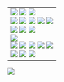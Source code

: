 
<!--
<a href="https://github.com/bert13069598"><img src="https://capsule-render.vercel.app/api?type=waving&color=1F305F&height=150&section=header&text=BERT's%20Github%20Profile&fontColor=00599C&fontSize=30&animation=fadeIn&fontAlign=50&fontAlignY=33"/></a>


**bert13069598/bert13069598** is a ✨ _special_ ✨ repository because its `README.md` (this file) appears on your GitHub profile.
Here are some ideas to get you started:

- 🔭 I’m currently working on ...
- 🌱 I’m currently learning ...
- 👯 I’m looking to collaborate on ...
- 🤔 I’m looking for help with ...
- 💬 Ask me about ...
- 📫 How to reach me: ...
- 😄 Pronouns: ...
- ⚡ Fun fact: ...
- <a href="링크"><img src="https://img.shields.io/badge/이름-색상코드?style=flat-square&logo=로고명&logoColor=로고색"/></a>
-->

<table>
  <tr>
    <td>
<!-- <p>Language</p> -->
<div>
  <a href="https://github.com/bert13069598?tab=repositories&q=&type=&language=c&sort=">
    <img src="https://img.shields.io/badge/C-A8B9CC?style=flat-square&logo=C&logoColor=white"/></a>
  <a href="https://github.com/bert13069598?tab=repositories&q=&type=&language=c%2B%2B&sort=">
    <img src="https://img.shields.io/badge/C++-00599C?style=flat-square&logo=C%2B%2B&logoColor=white"/></a>
  <a href="https://github.com/bert13069598?tab=repositories&q=&type=&language=python&sort=">
    <img src="https://img.shields.io/badge/Python-3776AB?style=flat-square&logo=Python&logoColor=white"/></a>
</div>

<!-- <p>Tool</p> -->
<div>
  <a href="https://visualstudio.microsoft.com/ko/vs/">
    <img src="https://img.shields.io/badge/Visual Studio-5C2D91?style=flat-square&logo=Visual Studio&logoColor=white"/></a>
  <a href="https://code.visualstudio.com/">
    <img src="https://img.shields.io/badge/Visual Studio Code-007ACC?style=flat-square&logo=Visual Studio Code&logoColor=white"/></a>
  <a href="https://www.jetbrains.com/ko-kr/pycharm/">
    <img src="https://img.shields.io/badge/PyCharm-000000?style=flat-square&logo=PyCharm&logoColor=white"/></a>
  <a href="https://www.jetbrains.com/ko-kr/clion/">
    <img src="https://img.shields.io/badge/CLion-000000?style=flat-square&logo=clion&logoColor=white"/></a>
  <a href="https://developer.android.com/studio">
    <img src="https://img.shields.io/badge/Android Studio-3DDC84?style=flat-square&logo=androidstudio&logoColor=white"/></a>
</div>

<!-- <p>Framework</p> -->
<div>
  <a href="https://pytorch.org/get-started/locally/">
    <img src="https://img.shields.io/badge/PyTorch-EE4C2C?style=flat-square&logo=PyTorch&logoColor=white"/></a>
  <a href="http://wiki.ros.org/Documentation/">
    <img src="https://img.shields.io/badge/ROS-22314E?style=flat-square&logo=ROS&logoColor=white"/></a>
  <a href="https://onnx.ai/">
    <img src="https://img.shields.io/badge/ONNX-005CED?style=flat-square&logo=onnx&logoColor=white"/></a>
</div>

<!-- <p>Library</p> -->
<div>
  <a href="https://opencv.org/">
    <img src="https://img.shields.io/badge/OpenCV-5C3EE8?style=flat-square&logo=OpenCV&logoColor=white"/></a>
</div>

<!-- <p>Environment</p> -->
<div>
  <a href="https://www.microsoft.com/ko-kr/software-download/windows10ISO">
    <img src="https://img.shields.io/badge/Windows 10-0078D6?style=flat-square&logo=Windows&logoColor=white"/></a>
  <a href="https://releases.ubuntu.com/?_ga=2.104906251.921670702.1610175351-5946633.1609902545">
    <img src="https://img.shields.io/badge/Ubuntu-E95420?style=flat-square&logo=Ubuntu&logoColor=white"/></a>
  <a href="https://www.docker.com/">
    <img src="https://img.shields.io/badge/Docker-2496ED?style=flat-square&logo=docker&logoColor=white"/></a>
  <a href="https://developer.nvidia.com/cuda-downloads">
    <img src="https://img.shields.io/badge/CUDA Toolkit-76B900?style=flat-square&logo=NVIDIA&logoColor=white"/></a>
  <a href="https://developer.nvidia.com/cudnn-downloads">
    <img src="https://img.shields.io/badge/cuDNN-76B900?style=flat-square&logo=NVIDIA&logoColor=white"/></a>
</div>

<!-- <p>Embedded</p> -->
<div>
  <a href="https://www.arduino.cc/">
    <img src="https://img.shields.io/badge/Arduino-00979D?style=flat-square&logo=Arduino&logoColor=white"/></a>
  <a href="https://www.raspberrypi.com/">
    <img src="https://img.shields.io/badge/Raspberry Pi-A22846?style=flat-square&logo=Raspberry%20Pi&logoColor=white"/></a>
  <a href="https://github.com/bert13069598?tab=repositories&q=Jetson&type=&language=&sort=name">
    <img src="https://img.shields.io/badge/Jetson-76B900?style=flat-square&logo=NVIDIA&logoColor=white"/></a>
</div>
    </td>
<!--     <td>
      <a href="https://bert13069598.github.io"></a>
        <img src="https://github.com/bert13069598/bert13069598/assets/89738612/ebf2a0a2-cfda-4aac-9283-feda6d0d028d" width="200" height="200"/>
    </td> -->
  </tr>
</table>
<a href="https://simpleicons.org/">
  <img src="https://img.shields.io/badge/Simple Icons-111111?style=flat-square&logo=Simple Icons&logoColor=white"/>
